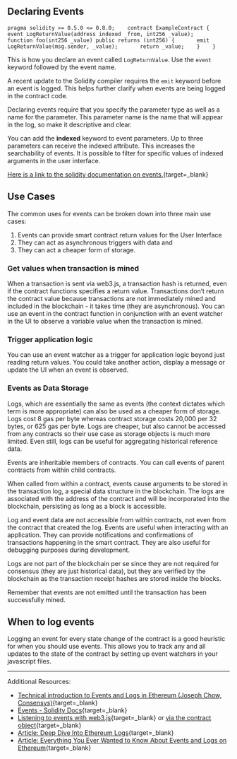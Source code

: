   Declaring Events
----------------


```
pragma solidity >= 0.5.0 <= 0.8.0;    contract ExampleContract {       event LogReturnValue(address indexed _from, int256 _value);      function foo(int256 _value) public returns (int256) {       emit LogReturnValue(msg.sender, _value);       return _value;    }    }  
```
 This is how you declare an event called `LogReturnValue`. Use the `event` keyword followed by the event name.

 A recent update to the Solidity compiler requires the `emit` keyword before an event is logged. This helps further clarify when events are being logged in the contract code.

 Declaring events require that you specify the parameter type as well as a name for the parameter. This parameter name is the name that will appear in the log, so make it descriptive and clear.

 You can add the **indexed** keyword to event parameters. Up to three parameters can receive the indexed attribute. This increases the searchability of events. It is possible to filter for specific values of indexed arguments in the user interface.

 [Here is a link to the solidity documentation on events.](https://solidity.readthedocs.io/en/latest/contracts.html#events){target=_blank}

 Use Cases
---------

 The common uses for events can be broken down into three main use cases:

 1. Events can provide smart contract return values for the User Interface
2. They can act as asynchronous triggers with data and
3. They can act a cheaper form of storage.

 ### Get values when transaction is mined

 When a transaction is sent via web3.js, a transaction hash is returned, even if the contract functions specifies a return value. Transactions don’t return the contract value because transactions are not immediately mined and included in the blockchain - it takes time (they are asynchronous). You can use an event in the contract function in conjunction with an event watcher in the UI to observe a variable value when the transaction is mined.

 ### Trigger application logic

 You can use an event watcher as a trigger for application logic beyond just reading return values. You could take another action, display a message or update the UI when an event is observed.

    
 

 ### Events as Data Storage

 Logs, which are essentially the same as events (the context dictates which term is more appropriate) can also be used as a cheaper form of storage. Logs cost 8 gas per byte whereas contract storage costs 20,000 per 32 bytes, or 625 gas per byte. Logs are cheaper, but also cannot be accessed from any contracts so their use case as storage objects is much more limited. Even still, logs can be useful for aggregating historical reference data.

    
 

 Events are inheritable members of contracts. You can call events of parent contracts from within child contracts.

 When called from within a contract, events cause arguments to be stored in the transaction log, a special data structure in the blockchain. The logs are associated with the address of the contract and will be incorporated into the blockchain, persisting as long as a block is accessible.

 Log and event data are not accessible from within contracts, not even from the contract that created the log. Events are useful when interacting with an application. They can provide notifications and confirmations of transactions happening in the smart contract. They are also useful for debugging purposes during development.

 Logs are not part of the blockchain per se since they are not required for consensus (they are just historical data), but they are verified by the blockchain as the transaction receipt hashes are stored inside the blocks.

 Remember that events are not emitted until the transaction has been successfully mined.

 When to log events
------------------

 Logging an event for every state change of the contract is a good heuristic for when you should use events. This allows you to track any and all updates to the state of the contract by setting up event watchers in your javascript files.

 

---

 Additional Resources:

 * [Technical introduction to Events and Logs in Ethereum (Joseph Chow, Consensys)](https://media.consensys.net/technical-introduction-to-events-and-logs-in-ethereum-a074d65dd61e){target=_blank}
* [Events - Solidity Docs](https://solidity.readthedocs.io/en/latest/contracts.html#events){target=_blank}
* [Listening to events with web3.js](https://web3js.readthedocs.io/en/1.0/web3-eth-subscribe.html?highlight=events#subscribe-logs){target=_blank} or [via the contract object](https://web3js.readthedocs.io/en/v1.2.0/web3-eth-contract.html#contract-events){target=_blank}
* [Article: Deep Dive Into Ethereum Logs](https://codeburst.io/deep-dive-into-ethereum-logs-a8d2047c7371){target=_blank}
* [Article: Everything You Ever Wanted to Know About Events and Logs on Ethereum](https://medium.com/linum-labs/everything-you-ever-wanted-to-know-about-events-and-logs-on-ethereum-fec84ea7d0a5){target=_blank}

  